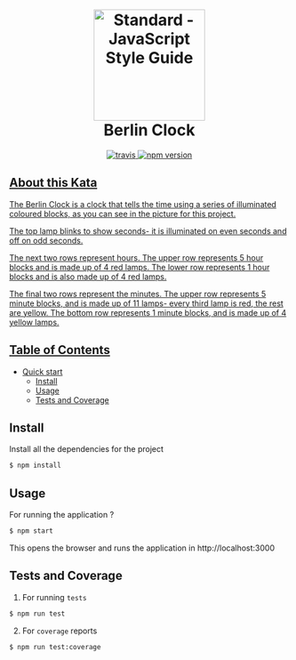 <h1 align="center">
  <img src="https://user-images.githubusercontent.com/14254413/59166945-ea77ff80-8b2e-11e9-8776-d99bdff3ae6f.png" alt="Standard - JavaScript Style Guide" width="200">
  <br>
  Berlin Clock
  <br>
</h1>

<p align="center">
  <a href="https://travis-ci.org/kntechie/berlin-clock"><img src="https://travis-ci.org/kntechie/berlin-clock.svg?branch=master" alt="travis">
  <img src="https://img.shields.io/npm/v/standard.svg" alt="npm version">
</p>
  
## About this Kata

The Berlin Clock is a clock that tells the time using a series of illuminated coloured blocks, as you can see in the picture for this project.

The top lamp blinks to show seconds- it is illuminated on even seconds and off on odd seconds.

The next two rows represent hours. The upper row represents 5 hour blocks and is made up of 4 red lamps. The lower row represents 1 hour blocks and is also made up of 4 red lamps.

The final two rows represent the minutes. The upper row represents 5 minute blocks, and is made up of 11 lamps- every third lamp is red, the rest are yellow. The bottom row represents 1 minute blocks, and is made up of 4 yellow lamps.
  
## Table of Contents

- Quick start
  - [Install](#install)
  - [Usage](#usage)
  - [Tests and Coverage](#Tests-and-coverage)

## Install

Install all the dependencies for the project

```bash
$ npm install
```

## Usage

For running the application ?

```bash
$ npm start
```
This opens the browser and runs the application in http://localhost:3000

## Tests and Coverage

1. For running `tests`

```bash
$ npm run test
```

2. For `coverage` reports

```bash
$ npm run test:coverage
```
